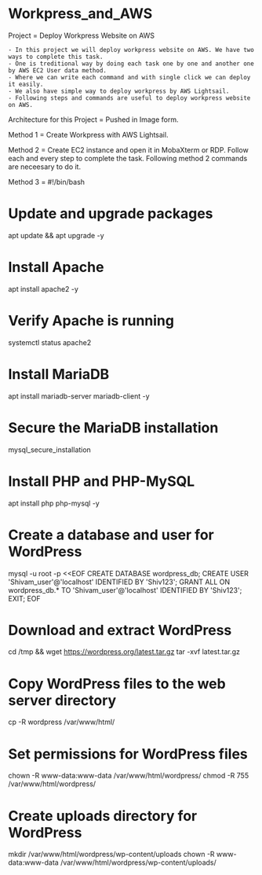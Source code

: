 # Workpress_and_AWS

Project = Deploy Workpress Website on AWS 

    - In this project we will deploy workpress website on AWS. We have two ways to complete this task. 
    - One is treditional way by doing each task one by one and another one by AWS EC2 User data method. 
    - Where we can write each command and with single click we can deploy it easily. 
    - We also have simple way to deploy workpress by AWS Lightsail.
    - Following steps and commands are useful to deploy workpress website on AWS.

Architecture for this Project = 
Pushed in Image form.

Method 1 = 
Create Workpress with AWS Lightsail. 

Method 2 = 
Create EC2 instance and open it in MobaXterm or RDP. Follow each and every step to complete the task. Following method 2 commands are neceesary to do it. 

Method 3 =
#!/bin/bash

# Update and upgrade packages
apt update && apt upgrade -y

# Install Apache
apt install apache2 -y

# Verify Apache is running
systemctl status apache2

# Install MariaDB
apt install mariadb-server mariadb-client -y

# Secure the MariaDB installation
mysql_secure_installation

# Install PHP and PHP-MySQL
apt install php php-mysql -y

# Create a database and user for WordPress
mysql -u root -p <<EOF
CREATE DATABASE wordpress_db;
CREATE USER 'Shivam_user'@'localhost' IDENTIFIED BY 'Shiv123';
GRANT ALL ON wordpress_db.* TO 'Shivam_user'@'localhost' IDENTIFIED BY 'Shiv123';
EXIT;
EOF

# Download and extract WordPress
cd /tmp && wget https://wordpress.org/latest.tar.gz
tar -xvf latest.tar.gz

# Copy WordPress files to the web server directory
cp -R wordpress /var/www/html/

# Set permissions for WordPress files
chown -R www-data:www-data /var/www/html/wordpress/
chmod -R 755 /var/www/html/wordpress/

# Create uploads directory for WordPress
mkdir /var/www/html/wordpress/wp-content/uploads
chown -R www-data:www-data /var/www/html/wordpress/wp-content/uploads/

